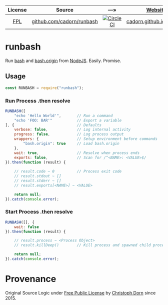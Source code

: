
| License | Source | &#8212;&raquo; | [Website](https://github.com/cadorn/runbash/blob/master/website.sh) | [npm](https://github.com/npm/npm) |
| :---: | :---: | :---: | :---: | :---: |
| [FPL](https://opensource.org/licenses/FPL-1.0.0) | [github.com/cadorn/runbash](https://github.com/cadorn/runbash) | [![CircleCI](https://circleci.com/gh/cadorn/runbash.svg?style=svg)](https://circleci.com/gh/cadorn/runbash) | [cadorn.github.io/runbash](https://cadorn.github.io/runbash) | `runbash`

runbash
=======

Run [bash](https://www.gnu.org/software/bash/) and [bash.origin](https://github.com/bash-origin/bash.origin) from [NodeJS](https://nodejs.org/). Easily. Promise.

Usage
-----

```javascript
const RUNBASH = require("runbash");
```

### Run Process .then resolve

```javascript
RUNBASH([
    "echo 'Hello World'",       // Run a command
    "echo 'FOO: BAR'"           // Export a variable
], {                            // Defaults
    verbose: false,             // Log internal activity
    progress: false,            // Log process output
    wrappers: {                 // Setup environment before commands
        "bash.origin": true     // Load bash.origin
    },
    wait: true,                 // Resolve when process ends
    exports: false,             // Scan for /^<NAME>: <VALUE>$/
}).then(function (result) {
    
    // result.code ~ 0          // Process exit code
    // result.stdout ~ []
    // result.stderr ~ []
    // result.exports[<NAME>] ~ <VALUE>

    return null;
}).catch(console.error);
```

### Start Process .then resolve

```javascript
RUNBASH([], {
    wait: false
}).then(function (result) {

    // result.process ~ <Process Object>
    // result.killDeep()        // Kill process and spawned child processes

    return null;
}).catch(console.error);
```

Provenance
==========

Original Source Logic under [Free Public License](https://opensource.org/licenses/FPL-1.0.0) by [Christoph Dorn](http://christophdorn.com) since 2015.
